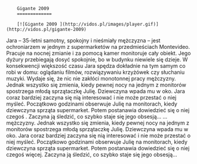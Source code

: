 
        Gigante 2009 
        =============
        
        [![Gigante 2009 ](http://vidos.pl/images/player.gif)](http://vidos.pl/gigante-2009)
        
        
 Jara – 35-letni samotny, spokojny i nieśmiały mężczyzna – jest ochroniarzem w jednym z supermarketów na przedmieściach Montevideo. Pracuje na nocnej zmianie i za pomocą kamer monitoruje cały obiekt. Jego dyżury przebiegają dosyć spokojnie, bo w budynku niewiele się dzieje. W konsekwencji większość czasu Jara spędza dokładnie na tym samym co robi w domu: oglądaniu filmów, rozwiązywaniu krzyżówek czy słuchaniu muzyki. Wydaje się, że nic nie zakłóci monotonnej pracy mężczyzny. Jednak wszystko się zmienia, kiedy pewnej nocy na jednym z monitorów spostrzega młodą sprzątaczkę Julię. Dziewczyna wpada mu w oko. Jara coraz bardziej zaczyna się nią interesować i nie może przestać o niej myśleć. Początkowo godzinami obserwuje Julię na monitorach, kiedy dziewczyna sprząta supermarket. Potem postanawia dowiedzieć się o niej czegoś . Zaczyna ją śledzić, co szybko staje się jego obsesją...  ... mężczyzny. Jednak wszystko się zmienia, kiedy pewnej nocy na jednym z monitorów spostrzega młodą sprzątaczkę Julię. Dziewczyna wpada mu w oko. Jara coraz bardziej zaczyna się nią interesować i nie może przestać o niej myśleć. Początkowo godzinami obserwuje Julię na monitorach, kiedy dziewczyna sprząta supermarket. Potem postanawia dowiedzieć się o niej czegoś więcej. Zaczyna ją śledzić, co szybko staje się jego obsesją...
    